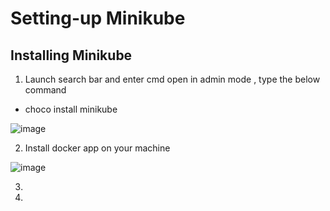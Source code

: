 # **Setting-up Minikube**


## Installing Minikube
1. Launch search bar and enter cmd open in admin mode , type the below command


- choco install minikube

![image](https://github.com/user-attachments/assets/a9bc07e7-ca73-4097-8751-83012eaad5c9)

2. Install docker app on your machine

![image](https://github.com/user-attachments/assets/fb37f70c-a898-4741-b45c-66978306d8ff)


3. 
4. 

  


